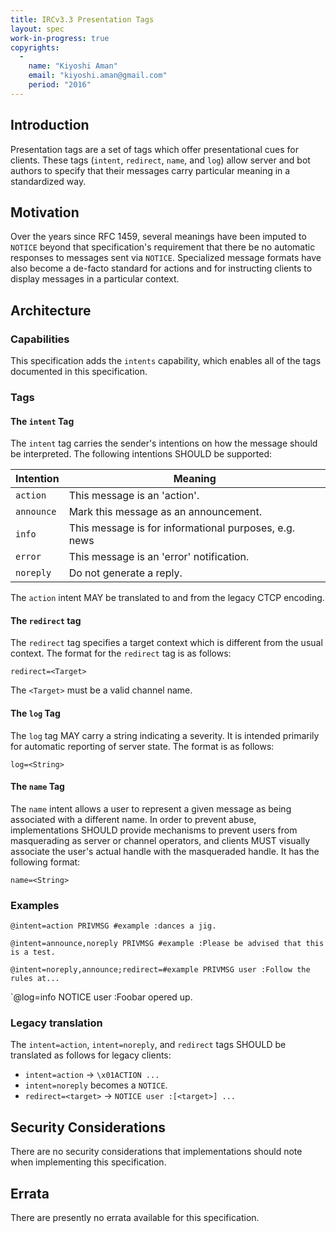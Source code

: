 ```yaml
---
title: IRCv3.3 Presentation Tags
layout: spec
work-in-progress: true
copyrights:
  -
    name: "Kiyoshi Aman"
    email: "kiyoshi.aman@gmail.com"
    period: "2016"
---
```


## Introduction

Presentation tags are a set of tags which offer presentational cues for
clients. These tags (`intent`, `redirect`, `name`, and `log`) allow server
and bot authors to specify that their messages carry particular meaning in
a standardized way.

## Motivation

Over the years since RFC 1459, several meanings have been imputed to `NOTICE`
beyond that specification's requirement that there be no automatic responses
to messages sent via `NOTICE`. Specialized message formats have also become
a de-facto standard for actions and for instructing clients to display
messages in a particular context. 

## Architecture

### Capabilities

This specification adds the `intents` capability, which enables all of the
tags documented in this specification.

### Tags

#### The `intent` Tag

The `intent` tag carries the sender's intentions on how the message should be
interpreted. The following intentions SHOULD be supported:

| Intention   | Meaning                                               |
|-------------|-------------------------------------------------------|
| `action`    | This message is an 'action'.                          |
| `announce`  | Mark this message as an announcement.                 |
| `info`      | This message is for informational purposes, e.g. news |
| `error`     | This message is an 'error' notification.              |
| `noreply`   | Do not generate a reply.                              |

The `action` intent MAY be translated to and from the legacy CTCP encoding.

#### The `redirect` tag

The `redirect` tag specifies a target context which is different from the usual
context. The format for the `redirect` tag is as follows:

    redirect=<Target>

The `<Target>` must be a valid channel name.

#### The `log` Tag

The `log` tag MAY carry a string indicating a severity. It is intended
primarily for automatic reporting of server state. The format is as follows:

    log=<String>

#### The `name` Tag

The `name` intent allows a user to represent a given message as being
associated with a different name. In order to prevent abuse, implementations
SHOULD provide mechanisms to prevent users from masquerading as server or
channel operators, and clients MUST visually associate the user's actual
handle with the masqueraded handle. It has the following format:

    name=<String>

### Examples

`@intent=action PRIVMSG #example :dances a jig.`

`@intent=announce,noreply PRIVMSG #example :Please be advised that this is a test.`

`@intent=noreply,announce;redirect=#example PRIVMSG user :Follow the rules at...`

`@log=info NOTICE user :Foobar opered up.

### Legacy translation

The `intent=action`, `intent=noreply`, and `redirect` tags SHOULD be
translated as follows for legacy clients:

* `intent=action` → `\x01ACTION ...`
* `intent=noreply` becomes a `NOTICE`.
* `redirect=<target>` → `NOTICE user :[<target>] ...`

## Security Considerations

There are no security considerations that implementations should note
when implementing this specification.

## Errata

There are presently no errata available for this specification.
